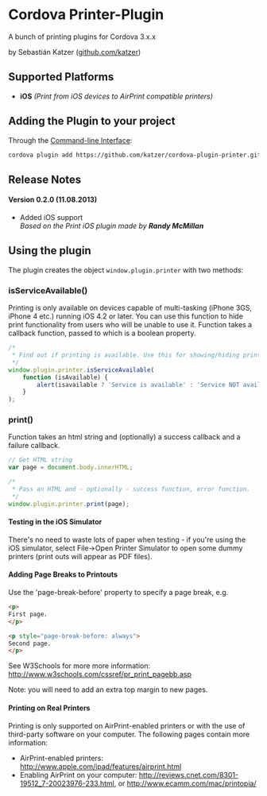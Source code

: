 Cordova Printer-Plugin
======================

A bunch of printing plugins for Cordova 3.x.x

by Sebastián Katzer ([github.com/katzer](https://github.com/katzer))

## Supported Platforms ##
- **iOS** *(Print from iOS devices to AirPrint compatible printers)*

## Adding the Plugin to your project ##
Through the [Command-line Interface](http://cordova.apache.org/docs/en/3.0.0/guide_cli_index.md.html#The%20Command-line%20Interface):

```bash
cordova plugin add https://github.com/katzer/cordova-plugin-printer.git
```

## Release Notes ##
#### Version 0.2.0 (11.08.2013) ####
- Added iOS support<br>
  *Based on the Print iOS plugin made by* ***Randy McMillan***

## Using the plugin ##
The plugin creates the object ```window.plugin.printer``` with two methods:

### isServiceAvailable() ###
Printing is only available on devices capable of multi-tasking (iPhone 3GS, iPhone 4 etc.) running iOS 4.2 or later. You can use this function to hide print functionality from users who will be unable to use it. Function takes a callback function, passed to which is a boolean property.

```javascript
/*
 * Find out if printing is available. Use this for showing/hiding print buttons.
 */
window.plugin.printer.isServiceAvailable(
    function (isAvailable) {
        alert(isavailable ? 'Service is available' : 'Service NOT available');
    }
);
```

### print() ###
Function takes an html string and (optionally) a success callback and a failure callback.

```javascript
// Get HTML string
var page = document.body.innerHTML;

/*
 * Pass an HTML and - optionally - success function, error function.
 */
window.plugin.printer.print(page);
```

#### Testing in the iOS Simulator ####
There's no need to waste lots of paper when testing - if you're using the iOS simulator, select File->Open Printer Simulator to open some dummy printers (print outs will appear as PDF files).

#### Adding Page Breaks to Printouts ####
Use the 'page-break-before' property to specify a page break, e.g.

```html
<p>
First page.
</p>

<p style="page-break-before: always">
Second page.
</p>
```

See W3Schools for more more information: http://www.w3schools.com/cssref/pr_print_pagebb.asp

Note: you will need to add an extra top margin to new pages.


#### Printing on Real Printers ####
Printing is only supported on AirPrint-enabled printers or with the use of third-party software on your computer. The following pages contain more information:
 - AirPrint-enabled printers: http://www.apple.com/ipad/features/airprint.html
 - Enabling AirPrint on your computer: http://reviews.cnet.com/8301-19512_7-20023976-233.html, or http://www.ecamm.com/mac/printopia/
